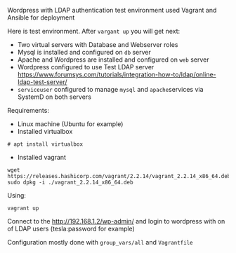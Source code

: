 Wordpress with LDAP authentication test environment
used Vagrant and Ansible for deployment 

Here is test environment. After `vargant up` you will get next:
- Two virtual servers with Database and Webserver roles
- Mysql is installed and configured on `db` server
- Apache and Wordpress are installed and configured on `web` server
- Wordpress configured to use Test LDAP server https://www.forumsys.com/tutorials/integration-how-to/ldap/online-ldap-test-server/ 
- `serviceuser` configured to manage `mysql` and `apache`services via SystemD on both servers

Requirements:
- Linux machine (Ubuntu for example)
- Installed virtualbox
```
# apt install virtualbox
```
- Installed vagrant
```
wget https://releases.hashicorp.com/vagrant/2.2.14/vagrant_2.2.14_x86_64.deb
sudo dpkg -i ./vagrant_2.2.14_x86_64.deb
```

Using:
```
vagrant up
```
Connect to the http://192.168.1.2/wp-admin/ and login to wordpress with on of LDAP users (tesla:password for example)

Configuration mostly done with `group_vars/all` and `Vagrantfile`
